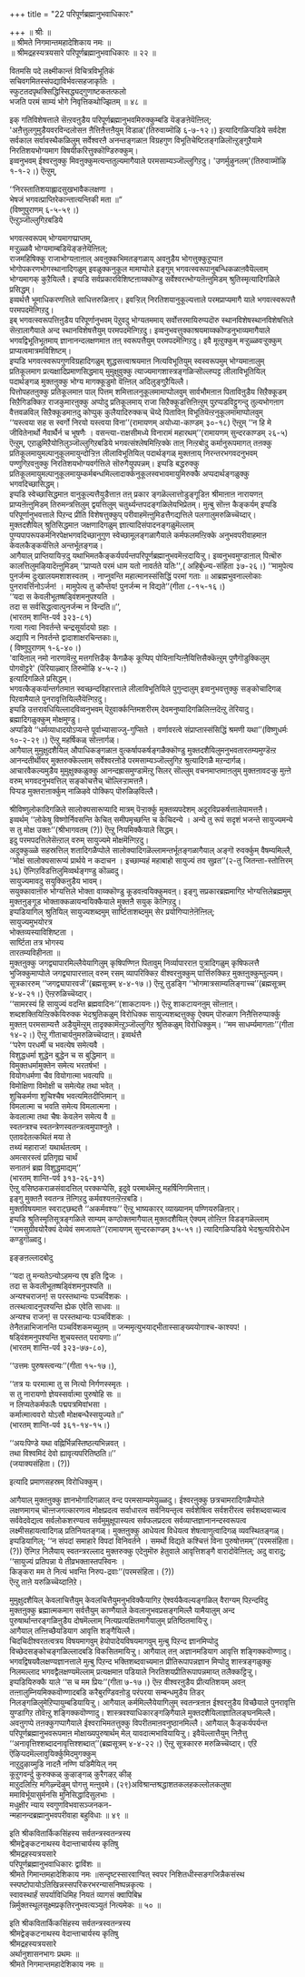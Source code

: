 +++
title = "22 परिपूर्णब्रह्मानुभवाधिकारः"

+++
॥ श्रीः ॥  
॥ श्रीमते निगमान्तमहादेशिकाय नमः ॥  
॥ श्रीमद्रहस्यत्रयसारे परिपूर्णब्रह्मानुभवाधिकारः ॥ २२ ॥  
  
  
वितमसि पदे लक्ष्मीकान्तं विचित्रविभूतिकं  
सचिवगमितस्संपद्याविर्भवत्सहजाकृतिः ।  
स्फुटतदपृथक्सिद्धिस्सिद्ध्यद्गुणाष्टकतत्फलो  
भजति परमं साम्यं भोगे निवृत्तिकथोज्झितम् ॥ ४८ ॥

इक् गतिविशेषत्ताले सॆऩ्ऱवऩुडैय परिपूर्णब्रह्मानुभवमिरुक्कुम्बडि यॆङ्ङऩेयॆऩ्ऩिल्;  
'अऩैत्तुलगुमुडैयवरविन्दलोसऩ ऩैत्तिऩैत्तऩैयुम् विडाळ्'(तिरुवाय्मॊऴि ६-७-१२।) इत्यादिगळिऱ्पडिये सर्वदेश सर्वकाल सर्वावस्थैकळिलुम् सर्वेश्वरऩै अनन्तङ्गळाऩ विग्रहगुण विभूतिचेष्टितङ्गळिलॊऩ्ऱुङ्गुऱैयामे निरतिशयभोग्यमाग विषयीकरित्तुक्कॊण्डिरुक्कुम्।  
इव्वनुभवम् ईश्वरऩुक्कु मिवऩुक्कुमत्यन्ततुल्यमागैयाले परमसाम्यञ्जॊल्लुगिऱदु। 'उणर्मुऴुनलम्'(तिरुवाय्मॊऴि १-१-२।)  ऎऩ्ऱुम्,  

‘‘निरस्तातिशयाह्लादसुखभावैकलक्षणा ।  
भेषजं भगवत्प्राप्तिरेकान्तात्यन्तिकी मता ॥“  
(विष्णुपुराणम् ६-५-५९।)  
ऎऩ्ऱुञ्जॊल्लुगिऱबडिये 

भगवत्स्वरूपम् भोग्यमागप्प्राप्तम्,  
मऱ्ऱुळ्ळवै भोग्यमाम्बडियॆङ्ङऩेयॆऩ्ऩिल्;  
राजमहिषिक्कु राजाभोग्यऩाऩाल् अवऩुक्कभिमतङ्गळाय् अवऩुडैय भोगत्तुक्कुऱुप्पाऩ भोगोपकरणभोगस्थानादिगळुम् इवळुक्कनुकूल मामाप्पोले इङ्गुम् भगवत्स्वरूपानुबन्धिकळाऩवैयॆल्लाम् भोग्यमागक् कुऱैयिल्लै। इप्पडि सर्वप्रकारविशिष्टऩाय्क्कॊण्डु सर्वेश्वरऩ्भोग्यऩॆऩ्ऩुमिडम् श्रुतिस्मृत्यादिगळिले प्रसिद्धम्।  
इव्वर्थत्तै भूमाधिकरणत्तिले साधित्तरुळिऩार्। 
इवऱ्ऱिल् निरतिशयानुकूल्यत्ताले परमप्राप्यमागै याले भगवत्स्वरूपत्तै परमपदमॆऩ्गिऱदु।  
इब् भगवत्स्वरूपत्तिऩुडैय परिपूर्णानुभवम् पॆऱुवदु भोग्यतममाय् सर्वोत्तरमायिरुप्पदॊरु स्थानविशेषस्थानविशेषत्तिले सॆऩ्ऱालागैयाले अन्द स्थानविशेषत्तैयुम् परमपदमॆऩ्गिऱदु। इव्वनुभवत्तुक्काश्रयमाय्क्कॊण्डनुभाव्यमागैयाले भगवद्विभूतिभूतमाय् ज्ञानानन्दलक्षणमाऩ तऩ् स्वरूपत्तैयुम् परमपदमॆऩ्गिऱदु। इवै मूऩ्ऱुक्कुम् मऱ्ऱुळ्ळवऱ्ऱुक्कुम् प्राप्यत्वमात्रमविशिष्टम्।  
इप्पडि भगवत्स्वरूपगुणविग्रहादिगळुम् शुद्धसत्त्वाश्रयमाऩ नित्यविभूतियुम् स्वस्वरूपमुम् भोग्यमाऩालुम् प्रतिकूलमाग प्रत्यक्षादिप्रमाणसिद्धमाय् मुमुक्षुवुक्कु त्याज्यमागशास्त्रङ्गळिऱ्सॊल्लप्पट्ट लीलाविभूतियिल् पदार्थङ्गळ् मुक्तऩुक्कु भोग्य मागक्कूडुमो वॆऩ्ऩिल् अदिलुङ्गुऱैयिल्लै।  
पित्तोपहतऩुक्कु प्रतिकूलमाऩ पाल् पित्तम् शमित्तालनुकूलमामाप्पोलवुम् सार्वभौमऩाऩ पिताविऩुडैय सिऱैक्कूडम् सिऱैगिडक्किऱ राजकुमारऩुक्कु अप्पोदु प्रतिकूलमाय् राजा सिऱैक्कूडत्तिऩिऩ्ऱुम् पुऱप्पडविट्टुगन्दु तुल्यभोगऩाग वैत्तवळविल् सिऱैक्कूडमाऩदु कोप्पुक् कुलैयादिरुक्कच् चॆय्दे पिताविऩ् विभूतियॆऩ्ऱनुकूलमामाप्पोलवुम्  
‘‘यस्त्वया सह स स्वर्गो निरयो यस्त्वया विना’’(रामायणम् अयोध्या-काण्डम् ३०-१८) ऎऩ्ऱुम् ‘‘न हि मे जीवितेनार्थो नैवार्थैर्न च भूषणैः । वसन्त्या-राक्षसीमध्ये विनारामं महारथम्’’(रामायणम् सुन्दरकाण्डम् २६-५) ऎऩ्ऱुम्, एऱाळुमिऱैयोऩिलुञ्जॊल्लुगिऱबडिये भगवत्संश्लेषमिऩ्ऱिक्के ताऩ् निऩ्ऱबोदु कर्मानुरूपमागत् तऩक्कु प्रतिकूलमायुमल्पानुकूलमायुन्दोऱ्ऱिऩ लीलाविभूतियिल् पदार्थङ्गळ् मुक्तऩाय् निरन्तरभगवदनुभवम् पण्णुगिऱवऩुक्कु निरतिशयभोग्यवर्गत्तिले सॊरुगैयुपपन्नम्। इप्पडि बद्धरुक्कु प्रतिकूलमायुमल्पानुकूलमायुम्कर्मबन्धमिल्लादार्क्कनुकूलस्वभावमायुमिरुक्कै अप्पदार्थङ्गळुक्कु भगवदिच्छासिद्धम्।  
इप्पडि स्वेच्छासिद्धमाऩ वानुकूल्यत्तैयुडैत्ताऩ तऩ् प्रकार ङ्गळॆल्लात्तोडुङ्गूडिऩ श्रीमाऩाऩ नारायणऩ् प्राप्यऩॆऩ्ऩुमिडम् तिरुमन्त्रत्तिलुम् द्वयत्तिलुम् चतुर्थ्यन्तपदङ्गळिलेयभिप्रेतम्। मुऩ्बु सॊऩ्ऩ कैङ्कर्यम् इप्पडि परिपूर्णानुभवत्ताले पिऱन्द प्रीति विशेषत्तुक्कुप् परीवाहमॆऩ्ऩुमिडत्तैगद्यत्तिले पलगालुमरुळिच्चॆय्दार्।  
मुक्तदशैयिल् श्रुतिसिद्धमाऩ जक्षणादिगळुम् ज्ञात्यादिसंपादनङ्गळुमॆल्लाम् पुण्यपापरूपकर्मनिरपेक्षभगवदिच्छानुगुण स्वेच्छामूलङ्गळागैयाले कर्मफलमऩ्ऱिक्के अनुभवपरीवाहमाऩ केवलकैङ्कर्यत्तिले अन्तर्भूतङ्गळ्।  
आगैयाल् प्राप्तियायिऱ्ऱदु यथाभिमतकैङ्कर्यपर्यन्तपरिपूर्णब्रह्मानुभवमॆऩ्ऱदायिऱ्ऱु। 
इव्वनुभवमुण्डाऩाल् पिऩ्बॊरु कालत्तिलुमऴियादॆऩ्ऩुमिडम् ‘‘प्राप्यते परमं धाम यतो नावर्तते यतिः'',( अहिर्बुध्न्य-संहिता ३७-२६।) ‘‘मामुपेत्य पुनर्जन्म दुःखालयमशाशस्वतम् । नाप्नुवन्ति महात्मानस्संसिद्धिं परमां गताः ॥ आब्रह्मभुवनाल्लोकाः पुनरावर्त्तिनोऽर्जन! । मामुपेत्य तु कौन्तेय! पुनर्जन्म न विद्यते’’(गीता ८-१५-१६।)  
‘‘यदा स केवलीभूतष्षड्विंशमनुपश्यति ।  
तदा स सर्वसिद्धत्वात्पुनर्जन्म न विन्दति॥’’,  
(भारतम् शान्ति-पर्व ३२३-८१)  
गत्वा गत्वा निवर्तन्ते चन्द्रसूर्यादयो ग्रहाः ।  
अद्यापि न निवर्तन्ते द्वादाशाक्षरचिन्तकाः॥,  
( विष्णुपुराणम् १-६-४०।)  
'वायिऩाल् नमो नारणावॆऩ्ऱु मत्तगत्तिडैक् कैगळैक् कूप्पिप् पोयिऩाऱ्पिऩ्ऩैयित्तिसैक्कॆऩ्ऱुम् पुणैगॊडुक्किलुम् पोगवॊट्टरे' 
(पॆरियाऴ्वार् तिरुमॊऴि ४-५-२।)  
इत्यादिगळिले प्रसिद्धम्।  
भगवत्कैङ्कर्यान्तर्गतमाऩ स्वच्छन्दविहारत्ताले लीलाविभूतियिले पुगुन्दालुम् इव्वनुभवत्तुक्कु सङ्कोचादिगळ् पिऱवामैयाले पुनरावृत्तियिल्लैयॆऩ्गिऱदु।  
इप्पडि उत्तरावधियिल्लादविव्वनुभवम् पॆऱुवार्क्कन्तिमशरीरम् देवमनुष्यादिगळिलिऩ्ऩदॆऩ्ऱु तॆरियादु।  
ब्रह्मादिगळुक्कुम् मोक्षमुण्डु।  
अप्पडिये ‘‘धर्मव्याधादयोऽप्यन्ते पूर्वाभ्यासाज्जु-गुप्सिते । वर्णावरत्वे संप्राप्तास्संसिद्धिं श्रमणी यथा’’(विष्णुधर्मः १०-२-२९।) ऎऩ्ऱु महर्षिकळ् सॊऩ्ऩार्गळ्।  
आगैयाल् मुमुक्षुदशैयिल् औपाधिकङ्गळाऩ वुत्कर्षापकर्षङ्गळैक्कॊण्डु मुक्तदशैयिलुमनुभवतारतम्यमुण्डॆऩ्ऱ आनन्दतीर्थीयर् मुक्तरुक्कॆल्लाम् सर्वेश्वरऩोडे परमसाम्यञ्जॊल्लुगिऱ श्रुत्यादिगळै मऱन्दार्गळ्। आचारवैकल्यमुडैय मुमुक्षुक्कळुक्कु आनन्दह्रासमुण्डामॆऩ्ऱु सिलर् सॊल्लुम् वचनमाप्तमाऩलुम् मुक्तऩावदऱ्कु मुऩ्ऩे वरुम् भगवदनुभवत्तिल् सङ्कोचत्तैच् चॊल्लिऱ्ऱामत्तऩै।  
पिऱ्पड मुक्तराऩार्क्कुम् नाळिऴवे पोक्किप् पॊरुळिऴविल्लै। 

श्रीविष्णुलोकादिगळिले सालोक्यसारूप्यादि मात्रम् पॆऱ्ऱार्क्कु मुक्तव्यपदेशम् अदूरविप्रकर्षत्तालेयामत्तऩै।  
इव्वर्थम् ‘‘लोकेषु विष्णोर्निवसन्ति केचित् समीपमृच्छन्ति च केचिदन्ये । अन्ये तु रूपं सदृशं भजन्ते सायुज्यमन्ये स तु मोक्ष उक्तः’’(श्रीभागवतम् (?)) ऎऩ्ऱु नियमिक्कैयाले सिद्धम्।  
इदु परमपदत्तिलेसॆऩ्ऱाल् वरुम् सायुज्यमे मोक्षमॆऩ्गिऱदु।  
अदुक्कुळ्ळे सहस्रत्तिल् शतादिगळैप्पोले सालोक्यादिगळॆल्लामन्तर्भूतङ्गळागैयाल् अङ्गॊ रुवर्क्कुम् वैषम्यमिल्लै,  
‘‘मोक्षं सालोक्यसारूप्यं प्रार्थये न कदाचन । इच्छाम्यहं महाबाहो सायुज्यं तव सुव्रत’’(२-तु जितन्ता-स्तोत्तिरम् ३६) ऎऩ्गिऱविडत्तिलुमिव्वर्थङ्गण्डु कॊळ्वदु।  
सायुज्यमावदु सयुक्किऩुडैय भावम्।  
सयुक्कावाऩॊरु भोग्यत्तिले भोक्ता वाय्क्कॊण्डु कूडवऩ्वयिक्कुमवऩ्। इङ्गु सप्रकारब्रह्ममागिऱ भोग्यत्तिलेब्रह्ममुम् मुक्तऩुङ्गूड भोक्ताक्कळायन्वयिक्कैयाले मुक्तऩै सयुक् कॆऩ्गिऱदु।  
इप्पडियागिल् श्रुतियिल् सायुज्यशब्दमुम् सार्ष्टिताशब्दमुम् सेर प्रयोगिप्पाऩेऩॆऩ्ऩिल्;  
सायुज्यमुभयोरत्र  
भोक्तव्यस्याविशिष्टता ।  
सार्ष्टिता तत्र भोगस्य  
तारतम्यविहीनता ॥  
मुक्तऩुक्कु जगद्व्यापारमिल्लैयेयागिलुम् कृषिपण्णिऩ पितावुम् निर्व्यापारराऩ पुत्रादिगळुम् कृषिफलत्तै भुजिक्कुमाप्पोले जगद्व्यापारत्ताल् वरुम् रसम् व्यापरिक्किऱ वीश्वरऩुक्कुम् पार्त्तिरुक्किऱ मुक्तऩुक्कुम्तुल्यम्।  
सूत्रकाररुम् ‘‘जगद्व्यापारवर्जं’’(ब्रह्मसूत्रम् ४-४-१७।) ऎऩ्ऱु तुडङ्गि ‘‘भोगमात्रसाम्यलिङ्गाच्च’’(ब्रह्मसूत्रम् ४-४-२१।) ऎऩ्ऱरुळिच्चॆय्दार्।  
‘‘सामरस्यं हि सायुज्यं वदन्ति ब्रह्मवादिनः’’(शाकटायनः।) ऎऩ्ऱु शाकटायनऩुम् सॊऩ्ऩाऩ्।  
शब्दशक्तियिऩ्ऱिक्केयिरुक्क भेदश्रुतिकळुम् विरोधिक्क सायुज्यशब्दत्तुक्कु ऐक्यम् पॊरुळाग निऩैत्तिरुप्पार्क्कु मुक्तऩ् परमसाम्यत्तै अडैयुमॆऩ्ऱुम् तादृक्कामॆऩ्ऱुञ्जॊल्लुगिऱ श्रुतिकळुम् विरोधिक्कुम्। ‘‘मम साधर्म्यमागताः’’(गीता १४-२।) ऎऩ्ऱु गीताचार्यऩुमरुळिच्चॆय्दाऩ्। इव्वर्थत्तै  
‘‘परेण परधर्मी च भवत्येष समेत्यवै ।  
विशुद्धधर्मा शुद्धेन बुद्धेन च स बुद्धिमान् ॥  
विमुक्तधर्मामुक्तेन समेत्य भरतर्षभ! ।  
वियोगधर्मणा चैव वियोगात्मा भवत्यपि ॥  
विमोक्षिणा विमोक्षी च समेत्येह तथा भवेत् ।  
शुचिकर्मणा शुचिश्चैष भवत्यमितदीप्तिमान् ॥  
विमलात्मा च भवति समेत्य विमलात्मना ।  
केवलात्मा तथा चैषः केवलेन समेत्य वै ॥  
स्वतन्त्रश्च स्वतन्त्रेणस्वतन्त्रत्वमुपाश्नुते ।  
एतावदेतत्कथितं मया ते  
तथ्यं महाराज! यथार्थतत्वम् ।  
अमत्सरस्त्वं प्रतिगृह्य चार्थं  
सनातनं ब्रह्म विशुद्धमाद्यम्’’  
(भारतम् शान्ति-पर्व ३१३-२६-३१)  
ऎऩ्ऱु वसिष्ठकराळसंवादत्तिल् परक्कप्पेसि, इदुवे परमार्थमॆऩ्ऱु महर्षिनिगमित्ताऩ्।  
इङ्गु मुक्तऩै स्वतन्त्र ऩॆऩ्गिऱदु कर्मवश्यऩऩ्ऱॆऩ्ऱबडि।  
मुक्तविषयमाऩ स्वराट्छब्दत्तै ‘‘अकर्मवश्यः’’ ऎऩ्ऱु भाष्यकारर् व्याख्यानम् पण्णियरुळिऩार्।  
इप्पडि श्रुतिस्मृतिसूत्रङ्गळिले साम्यम् कण्ठोक्तमागैयाल् मुक्तदशैयिल् ऐक्यम् तोऩ्ऱिऩ विडङ्गळॆल्लाम् ‘‘रामसुग्रीवयोरैक्यं देव्येवं समजायते’’(रामायणम् सुन्दरकाण्डम् ३५-५१।) त्यादिगळिऱ्पडिये भेदश्रुत्यविरोधेन कण्डुगॊळ्वदु।  

इङ्ङऩल्लादबोदु  

‘‘यदा तु मन्यतेऽन्योऽहमन्य एष इति द्विजः ।  
तदा स केवलीभूतष्षड्विंशमनुपश्यति ॥  
अन्यश्चराजन्! स परस्तथान्यः पञ्चविंशकः ।  
तत्स्थत्वादनुपश्यन्ति ह्येक एवेति साधवः ॥  
अन्यश्च राजन्! स परस्तथान्यः पञ्चविंशकः ।  
तेनैतन्नाभिजानन्ति पञ्चविंशकमच्युतम् ॥ जन्ममृत्युभयाद्भीतास्साङ्ख्ययोगाश्च-काश्यप! ।  
षड्विंशमनुपश्यन्ति शुचयस्तत् परायणाः॥’’  
(भारतम् शान्ति-पर्व ३२३-७७-८०),  

‘‘उत्तमः पुरुषस्त्वन्यः’’(गीता १५-१७।),  

‘‘तत्र यः परमात्मा तु स नित्यो निर्गणस्स्मृतः ।  
स तु नारायणो ज्ञेयस्सर्वात्मा पुरुषोहि सः ॥  
न लिप्यतेकर्मफलैः पद्मपत्रमिवांभसा ।  
कर्मात्मात्ववरो योऽसौ मोक्षबन्धैस्सयुज्यते॥”  
(भारतम् शान्ति-पर्व ३६१-१४-१५।)  

‘‘अयःपिण्डे यथा वह्निर्भिन्नस्तिष्ठत्यभिन्नवत् ।  
तथा विश्वमिदं देवो ह्यावृत्यपरितिष्ठति॥’’  
(जयाक्यसंहिता। (?))  

इत्यादि प्रमाणसहस्रम् विरोधिक्कुम्।  

आगैयाल् मुक्तऩुक्कु ज्ञानभोगादिगळाल् वन्द परमसाम्यमेयुळ्ळदु। ईश्वरऩुक्कु छत्रचामरादिगळैप्पोले लक्षणमागच् चॊऩ्ऩजगत्कारणत्व मोक्षप्रदत्व सर्वाधारत्व सर्वनियन्तृत्व सर्वशेषित्व सर्वशरीरत्व सर्वशब्दवाच्यत्व सर्ववेदवेद्यत्व सर्वलोकशरण्यत्व सर्वमुमुक्षूपास्यत्व सर्वफलप्रदत्व सर्वव्याप्तज्ञानानन्दस्वरूपत्व लक्ष्मीसहायत्वादिगळ् प्रतिनियतङ्गळ्। मुक्तऩुक्कु आधेयत्व विधेयत्व शेषत्वाणुत्वादिगळ् व्यवस्थितङ्गळ्।  
इप्पडियागिल्; ‘‘न संपदां समाहारे विपदां विनिवर्तने । समर्थो विद्यते कश्चित्तं विना पुरुषोत्तमम्’’(परमसंहिता। (?)) ऎऩ्गिऱ निलैयाय् स्वतन्त्ररल्लाद मुक्तरुक्कु एदेऩुमॊरु हेतुवाले आवृत्तिशङ्गै वारादोवॆऩ्ऩिल्;  अदु वारादु;  
‘‘सायुज्यं प्रतिपन्ना ये तीव्रभक्तास्तपस्विनः ।  
किङ्करा मम ते नित्यं भवन्ति निरुप-द्रवाः’’(परमसंहिता। (?))  
ऎऩ्ऱु ताऩे यरुळिच्चॆय्दाऩिऱे। 

मुमुक्षुदशैयिल् केवलाचित्तैयुम् केवलचित्तैयुमनुभविक्कैयागिऱ ऐश्वर्यकैवल्यङ्गळिल् वैराग्यम् पिऱन्दविदु मुक्तऩुक्कु ब्रह्मात्मकमाग सर्वत्तैयुम् काण्गैयाले केवलानुभवप्रसङ्गमिल्लै यामैयालुम् अन्द पुरुषार्थान्तरङ्गळिऩुडैय दोषमॆल्लाम् नित्यप्रत्यक्षितमागैयालुम् प्रतिष्ठितमायिऱ्ऱु।  
आगैयाल् तऩ्ऩिच्छैयडियाग आवृत्ति शङ्गैयिल्लै।  
चिदचिदीश्वरतत्वत्रय विषयमागवुम् हेयोपादेयविषयमागवुम् मुऩ्बु पिऱन्द ज्ञानमिप्पोदु विच्छेदसङ्कोचङ्गळिल्लादबडि विकसितमायिऱ्ऱु। आगैयाल् तऩ् अज्ञानमडियाग आवृत्ति शङ्गिक्कवॊण्णादु। भगवद्विषयवैलक्षण्यज्ञानत्ताले मुऩ्बु पिऱन्द भक्तिशब्दवाच्यमाऩ प्रीतिरूपापन्नज्ञान मिप्पोदु शास्त्रङ्गळुक्कु निलमल्लाद भगवद्वैलक्षण्यमॆल्लाम् प्रत्यक्षमाऩ पडियाले निरतिशयप्रीतिरूपापन्नमाय्त् तलैक्कट्टिऱ्ऱु। इप्पडियिरुक्कै याले ‘‘स च मम प्रियः’’(गीता ७-१७।) ऎऩ्ऱ वीश्वरऩुडैय प्रीत्यतिशयम् अवऩ् तऩ्ऩालुम्नियमिक्कवॊण्णादबडि करैबुरण्डिवऩोडु परंपरया सम्बन्धमुडैय तिडर् निलङ्गळिलुमेऱिप्पायुम्बडियायिऱ्ऱु। आगैयाल् कर्ममिल्लैयेयागिलुम् स्वतन्त्रऩाऩ ईश्वरऩुडैय विच्छैयाले पुनरावृत्ति युण्डागिऱ तोवॆऩ्ऱु शङ्गिक्कवॊण्णादु। शास्त्रवश्याधिकारङ्गऴिगैयाले मुक्तदशैयिलाज्ञातिलङ्घनमिल्लै। अवऩुगप्पे तऩक्कुगप्पागैयाले ईश्वराभिमतत्तुक्कु विपरीतमाऩवनुष्ठानमिल्लै। आगैयाल् कैङ्कर्यपर्यन्त परिपूर्णब्रह्मानुभवरूपमाऩ मोक्षाख्यपुरुषार्थम् मेल् यावदात्मभावियायिऱ्ऱु। इवैयॆल्लात्तैयुम् निऩैत्तु ‘‘अनावृत्तिश्शब्दादनावृत्तिश्शब्दात्’’(ब्रह्मसूत्रम् ४-४-२२।) ऎऩ्ऱु सूत्रकाररु मरुळिच्चॆय्दार्। एऱि ऎऴिऱ्पदमॆल्लावुयिर्क्कुमिदमुगक्कुम्  
 नाऱुदुऴाय्मुडि नादऩै नण्णि यडिमैयिल् नम्  
 कूऱुगवर्न्दु कुरुक्कळ् कुऴाङ्गळ् कुरैगऴऱ् कीऴ्  
 माऱुदलिऩ्ऱि मगिऴ्न्दॆऴुम् पोगत्तु मऩ्ऩुवमे। (२९)अविश्रान्तश्रद्धाशतकलहकल्लोलकलुषा  
ममाविर्भूयासुर्मनसि मुनिसिद्धादिसुलभाः ।  
मधुक्षीर न्याय स्वगुणविभवासञ्जनकन-  
न्महानन्दब्रह्मानुभवपरीवाहा बहुविधाः ॥ ४९ ॥  
  
इति श्रीकवितार्किकसिंहस्य सर्वतन्त्रस्वतन्त्रस्य  
श्रीमद्वेङ्कटनाथस्य वेदान्ताचार्यस्य कृतिषु  
श्रीमद्रहस्यत्रयसारे  
परिपूर्णब्रह्मानुभवाधिकारः द्वाविंशः ॥  
श्रीमते गिमान्तमहादेशिकाय नमः ॥सन्दृष्टस्सारवाग्वित् स्वपर निशितधीस्सङगजिन्नैकसंस्थ  
स्स्पष्टोपायोऽतिखिन्नस्सपरिकरभरन्यासनिष्पन्नकृत्यः ।  
स्वावस्थार्हं सपर्याविधिमिह नियतं व्यागसं क्वापिबिभ्र  
न्निर्मुक्तस्थूलसूक्ष्मप्रकृतिरनुभवत्यञ्युतं नित्यमेकः ॥ ५० ॥  
  
इति श्रीकवितार्किकसिंहस्य सर्वतन्त्रस्वतन्त्रस्य  
श्रीमद्वेङ्कटनाथस्य वेदान्ताचार्यस्य कृतिषु  
श्रीमद्रहस्यत्रयसारे  
अर्थानुशासनभागः प्रथमः ॥  
श्रीमते निगमान्तमहादेशिकाय नमः ॥